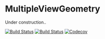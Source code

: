 # MultipleViewGeometry

Under construction..

[![Build Status](https://travis-ci.com/zygmuntszpak/MultipleViewGeometry.jl.svg?branch=master)](https://travis-ci.com/zygmuntszpak/MultipleViewGeometry.jl)
[![Build Status](https://ci.appveyor.com/api/projects/status/github/zygmuntszpak/MultipleViewGeometry.jl?svg=true)](https://ci.appveyor.com/project/zygmuntszpak/MultipleViewGeometry-jl)
[![Codecov](https://codecov.io/gh/zygmuntszpak/MultipleViewGeometry.jl/branch/master/graph/badge.svg)](https://codecov.io/gh/zygmuntszpak/MultipleViewGeometry.jl)
